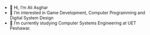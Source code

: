 - 👋 Hi, I’m Ali Asghar
- 👀 I’m interested in Game Development, Computer Programming and Digital System Design 
- 🌱 I’m currently studying Computer Systems Engineering at UET Peshawar.

<!---
Aliasgharshinwari/Aliasgharshinwari is a ✨ special ✨ repository because its `README.md` (this file) appears on your GitHub profile.
You can click the Preview link to take a look at your changes.
--->
